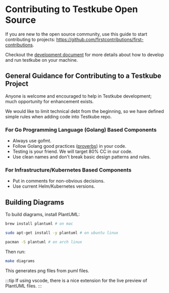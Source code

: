 # Contributing to Testkube Open Source

If you are new to the open source community, use this guide to start contributing to projects:
<https://github.com/firstcontributions/first-contributions>.

Checkout the [development document](development/index.md) for more details about how to develop and run testkube on your machine.

## General Guidance for Contributing to a Testkube Project

Anyone is welcome and encouraged to help in Testkube development; much opportunity for enhancement exists.

We would like to limit technical debt from the beginning, so we have defined simple rules when adding code into Testkube repo.

### For Go Programming Language (Golang) Based Components

- Always use gofmt.
- Follow Golang good practices ([proverbs](https://go-proverbs.github.io/)) in your code.
- Testing is your friend. We will target 80% CC in our code.
- Use clean names and don't break basic design patterns and rules.

### For Infrastructure/Kubernetes Based Components

- Put in comments for non-obvious decisions.
- Use current Helm/Kubernetes versions.

## Building Diagrams

To build diagrams, install PlantUML:

```sh
brew install plantuml # on mac
```

```sh
sudo apt-get install -y plantuml # on ubuntu linux 
```

```sh
pacman -S plantuml # on arch linux
```

Then run:

```sh
make diagrams
```

This generates png files from puml files.

:::tip
If using vscode, there is a nice extension for the live preview of PlantUML files. 
::: 
